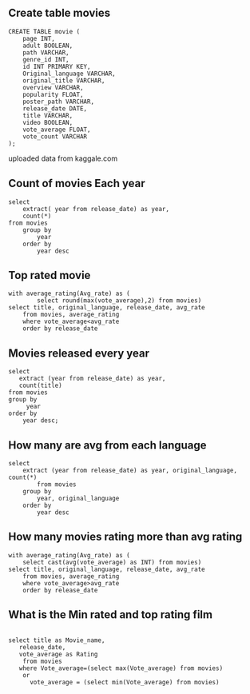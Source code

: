## Create  table movies 
```
CREATE TABLE movie (
    page INT,
    adult BOOLEAN,
    path VARCHAR,
    genre_id INT,
    id INT PRIMARY KEY,
    Original_language VARCHAR,
    original_title VARCHAR,
    overview VARCHAR,
    popularity FLOAT,
    poster_path VARCHAR,
    release_date DATE,
    title VARCHAR,
    video BOOLEAN,
    vote_average FLOAT,
    vote_count VARCHAR
);
```
uploaded data from kaggale.com 

## Count of movies Each year
```
select 
	extract( year from release_date) as year,
	count(*)
from movies
	group by 
		year
	order by
		year desc
```
## Top rated movie 
```
with average_rating(Avg_rate) as (
		select round(max(vote_average),2) from movies)
select title, original_language, release_date, avg_rate
	from movies, average_rating
	where vote_average<avg_rate
	order by release_date
```

## Movies released every year
```
select 
   extract (year from release_date) as year,
   count(title)
from movies
group by 
     year
order by
    year desc;
```

## How many are avg from each language
```
select
    extract (year from release_date) as year, original_language, count(*)
	    from movies
    group by 
		year, original_language
	order by 
		year desc
```
## How many movies rating more than avg rating 
```
with average_rating(Avg_rate) as (
	select cast(avg(vote_average) as INT) from movies)
select title, original_language, release_date, avg_rate
	from movies, average_rating
	where vote_average>avg_rate
	order by release_date
```
## What is the Min rated and top rating film
```

select title as Movie_name, 
   release_date,
   vote_average as Rating
	from movies
   where Vote_average=(select max(Vote_average) from movies)
	or 
	  vote_average = (select min(Vote_average) from movies)
```
